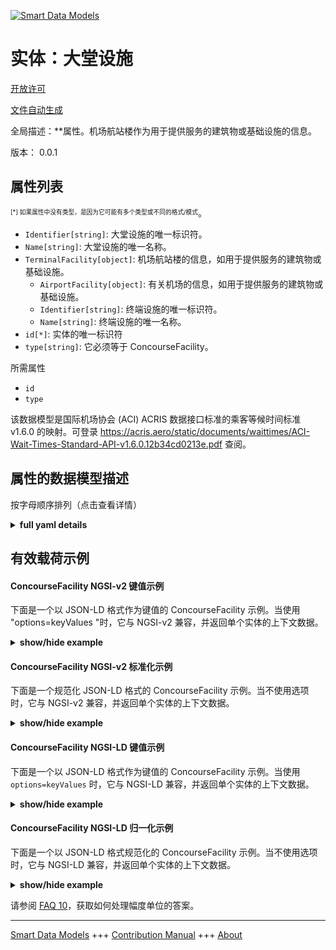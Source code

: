 <!-- 10-Header -->  
[![Smart Data Models](https://smartdatamodels.org/wp-content/uploads/2022/01/SmartDataModels_logo.png "Logo")](https://smartdatamodels.org)  
实体：大堂设施  
=======<!-- /10-Header -->  
<!-- 15-License -->  
[开放许可](https://github.com/smart-data-models//dataModel.ACRIS/blob/master/ConcourseFacility/LICENSE.md)  
[文件自动生成](https://docs.google.com/presentation/d/e/2PACX-1vTs-Ng5dIAwkg91oTTUdt8ua7woBXhPnwavZ0FxgR8BsAI_Ek3C5q97Nd94HS8KhP-r_quD4H0fgyt3/pub?start=false&loop=false&delayms=3000#slide=id.gb715ace035_0_60)  
<!-- /15-License -->  
<!-- 20-Description -->  
全局描述：**属性。机场航站楼作为用于提供服务的建筑物或基础设施的信息。  
版本： 0.0.1  
<!-- /20-Description -->  
<!-- 30-PropertiesList -->  

## 属性列表  

<sup><sub>[*] 如果属性中没有类型，是因为它可能有多个类型或不同的格式/模式</sub></sup>。  
- `Identifier[string]`: 大堂设施的唯一标识符。  - `Name[string]`: 大堂设施的唯一名称。  - `TerminalFacility[object]`: 机场航站楼的信息，如用于提供服务的建筑物或基础设施。  	- `AirportFacility[object]`: 有关机场的信息，如用于提供服务的建筑物或基础设施。    
	- `Identifier[string]`: 终端设施的唯一标识符。    
	- `Name[string]`: 终端设施的唯一名称。    
- `id[*]`: 实体的唯一标识符  - `type[string]`: 它必须等于 ConcourseFacility。  <!-- /30-PropertiesList -->  
<!-- 35-RequiredProperties -->  
所需属性  
- `id`  - `type`  <!-- /35-RequiredProperties -->  
<!-- 40-RequiredProperties -->  
该数据模型是国际机场协会 (ACI) ACRIS 数据接口标准的乘客等候时间标准 v1.6.0 的映射。可登录 https://acris.aero/static/documents/waittimes/ACI-Wait-Times-Standard-API-v1.6.0.12b34cd0213e.pdf 查阅。  
<!-- /40-RequiredProperties -->  
<!-- 50-DataModelHeader -->  
## 属性的数据模型描述  
按字母顺序排列（点击查看详情）  
<!-- /50-DataModelHeader -->  
<!-- 60-ModelYaml -->  
<details><summary><strong>full yaml details</strong></summary>    
```yaml  
ConcourseFacility:    
  description: Property. Information about an Airport Concourse as buildings or infrastructure used to provide services.    
  properties:    
    Identifier:    
      description: Unique identifier for the Concourse Facility.    
      type: string    
      x-ngsi:    
        type: Property    
    Name:    
      description: Unique name for the Concourse Facility.    
      type: string    
      x-ngsi:    
        type: Property    
    TerminalFacility:    
      description: Information about an Airport Terminal as buildings or infrastructure used to provide services.    
      properties:    
        AirportFacility:    
          description: Information about an Airport as buildings or infrastructure used to provide services.    
          properties:    
            IataCode:    
              description: Three character IATA code for the Airport.    
              type: string    
              x-ngsi:    
                type: Property    
            IcaoCode:    
              description: Four character ICAO code for the Airport.    
              type: string    
              x-ngsi:    
                type: Property    
            Name:    
              description: Common name of the Airport.    
              type: string    
              x-ngsi:    
                type: Property    
          type: object    
          x-ngsi:    
            type: Property    
        Identifier:    
          description: Unique identifier for the Terminal Facility.    
          type: string    
          x-ngsi:    
            type: Property    
        Name:    
          description: Unique name for the Terminal Facility.    
          type: string    
          x-ngsi:    
            type: Property    
      type: object    
      x-ngsi:    
        type: Property    
    id:    
      anyOf:    
        - description: Identifier format of any NGSI entity    
          maxLength: 256    
          minLength: 1    
          pattern: ^[\w\-\.\{\}\$\+\*\[\]`|~^@!,:\\]+$    
          type: string    
          x-ngsi:    
            type: Property    
        - description: Identifier format of any NGSI entity    
          format: uri    
          type: string    
          x-ngsi:    
            type: Property    
      description: Unique identifier of the entity    
      x-ngsi:    
        type: Property    
    type:    
      description: It must be equal to ConcourseFacility.    
      enum:    
        - ConcourseFacility    
      type: string    
      x-ngsi:    
        type: Property    
  required:    
    - id    
    - type    
  type: object    
  x-derived-from: https://acris.aero/static/documents/waittimes/ACI-Wait-Times-API-Specification-v1.6.0.1c4ec122da9a.yaml    
  x-disclaimer: 'Redistribution and use in source and binary forms, with or without modification, are permitted  provided that the license conditions are met. Copyleft (c) 2022 Contributors to Smart Data Models Program'    
  x-license-url: https://github.com/smart-data-models/dataModel.ACRIS/blob/master/ConcourseFacility/LICENSE.md    
  x-model-schema: https://smart-data-models.github.io/dataModel.ACRIS/ConcourseFacility/schema.json    
  x-model-tags: ACRIS    
  x-version: 0.0.1    
```  
</details>    
<!-- /60-ModelYaml -->  
<!-- 70-MiddleNotes -->  
<!-- /70-MiddleNotes -->  
<!-- 80-Examples -->  
## 有效载荷示例  
#### ConcourseFacility NGSI-v2 键值示例  
下面是一个以 JSON-LD 格式作为键值的 ConcourseFacility 示例。当使用 "options=keyValues "时，它与 NGSI-v2 兼容，并返回单个实体的上下文数据。  
<details><summary><strong>show/hide example</strong></summary>    
```json  
{  
  "id": "urn:ngsi-ld:ConcourseFacility:id:XFOJ:43820676",  
  "type": "ConcourseFacility",  
  "Identifier": "BA/B",  
  "Name": "Boarding Area B",  
  "TerminalFacility": {  
    "Identifier": "T1",  
    "Name": "Terminal 1",  
    "AirportFacility": {  
      "IataCode": "SFO",  
      "IcaoCode": "KSFO",  
      "Name": "San Francisco International Airport"  
    }  
  }  
}  
```  
</details>  
#### ConcourseFacility NGSI-v2 标准化示例  
下面是一个规范化 JSON-LD 格式的 ConcourseFacility 示例。当不使用选项时，它与 NGSI-v2 兼容，并返回单个实体的上下文数据。  
<details><summary><strong>show/hide example</strong></summary>    
```json  
{  
  "id": "urn:ngsi-ld:ConcourseFacility:id:XFOJ:43820676",  
  "type": "ConcourseFacility",  
  "Identifier": {  
    "type": "Text",  
    "value": "BA/B"  
  },  
  "Name": {  
    "type": "Text",  
    "value": "Boarding Area B"  
  },  
  "TerminalFacility": {  
    "type": "StructuredValue",  
    "value": {  
      "Identifier": "T1",  
      "Name": "Terminal 1",  
      "AirportFacility": {  
        "IataCode": "SFO",  
        "IcaoCode": "KSFO",  
        "Name": "San Francisco International Airport"  
      }  
    }  
  }  
}  
```  
</details>  
#### ConcourseFacility NGSI-LD 键值示例  
下面是一个以 JSON-LD 格式作为键值的 ConcourseFacility 示例。当使用 `options=keyValues` 时，它与 NGSI-LD 兼容，并返回单个实体的上下文数据。  
<details><summary><strong>show/hide example</strong></summary>    
```json  
{  
  "id": "urn:ngsi-ld:ConcourseFacility:id:XFOJ:43820676",  
  "type": "ConcourseFacility",  
  "Identifier": "BA/B",  
  "Name": "Boarding Area B",  
  "TerminalFacility": {  
    "Identifier": "T1",  
    "Name": "Terminal 1",  
    "AirportFacility": {  
      "IataCode": "SFO",  
      "IcaoCode": "KSFO",  
      "Name": "San Francisco International Airport"  
    }  
  },  
    "@context": [  
        "https://raw.githubusercontent.com/smart-data-models/dataModel.ACRIS/master/context.jsonld"  
    ]  
}  
```  
</details>  
#### ConcourseFacility NGSI-LD 归一化示例  
下面是一个以 JSON-LD 格式规范化的 ConcourseFacility 示例。当不使用选项时，它与 NGSI-LD 兼容，并返回单个实体的上下文数据。  
<details><summary><strong>show/hide example</strong></summary>    
```json  
{  
  "id": "urn:ngsi-ld:ConcourseFacility:id:XFOJ:43820676",  
  "type": "ConcourseFacility",  
  "Identifier": {  
    "type": "Property",  
    "value": "BA/B"  
  },  
  "Name": {  
    "type": "Property",  
    "value": "Boarding Area B"  
  },  
  "TerminalFacility": {  
    "type": "Property",  
    "value": {  
      "Identifier": "T1",  
      "Name": "Terminal 1",  
      "AirportFacility": {  
        "IataCode": "SFO",  
        "IcaoCode": "KSFO",  
        "Name": "San Francisco International Airport"  
      }  
    }  
  },  
  "@context": [  
    "https://raw.githubusercontent.com/smart-data-models/dataModel.ACRIS/master/context.jsonld"  
  ]  
}  
```  
</details><!-- /80-Examples -->  
<!-- 90-FooterNotes -->  
<!-- /90-FooterNotes -->  
<!-- 95-Units -->  
请参阅 [FAQ 10](https://smartdatamodels.org/index.php/faqs/)，获取如何处理幅度单位的答案。  
<!-- /95-Units -->  
<!-- 97-LastFooter -->  
---  
[Smart Data Models](https://smartdatamodels.org) +++ [Contribution Manual](https://bit.ly/contribution_manual) +++ [About](https://bit.ly/Introduction_SDM)<!-- /97-LastFooter -->  
